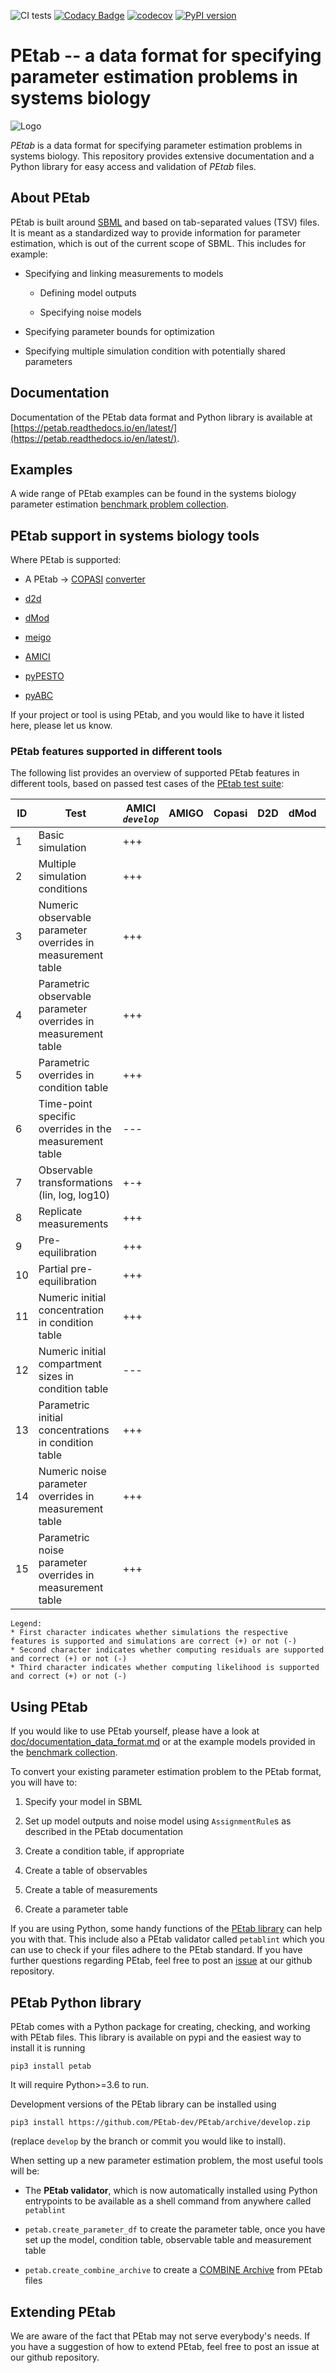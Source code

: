 ![CI tests](https://github.com/PEtab-dev/PEtab/workflows/CI%20tests/badge.svg)
[![Codacy Badge](https://api.codacy.com/project/badge/Grade/fd7dd5cee68e449983be5c43f230c7f3)](https://www.codacy.com/gh/PEtab-dev/PEtab?utm_source=github.com&amp;utm_medium=referral&amp;utm_content=PEtab-dev/PEtab&amp;utm_campaign=Badge_Grade)
[![codecov](https://codecov.io/gh/PEtab-dev/PEtab/branch/master/graph/badge.svg)](https://codecov.io/gh/PEtab-dev/PEtab)
[![PyPI version](https://badge.fury.io/py/petab.svg)](https://badge.fury.io/py/petab)

# PEtab -- a data format for specifying parameter estimation problems in systems biology

![Logo](doc/logo/PEtab.png)

*PEtab* is a data format for specifying parameter estimation problems in systems biology.
This repository provides extensive documentation and a Python library for easy
access and validation of *PEtab* files.

## About PEtab

PEtab is built around [SBML](http://sbml.org/) and based on tab-separated values 
(TSV) files. It is meant as a standardized way to provide information for 
parameter estimation, which is out of the current scope of SBML. This includes
for example:

  - Specifying and linking measurements to models

    - Defining model outputs

    - Specifying noise models

  - Specifying parameter bounds for optimization

  - Specifying multiple simulation condition with potentially shared parameters

## Documentation

Documentation of the PEtab data format and Python library is available at
[https://petab.readthedocs.io/en/latest/](https://petab.readthedocs.io/en/latest/).

## Examples

A wide range of PEtab examples can be found in the systems biology parameter estimation
[benchmark problem collection](https://github.com/Benchmarking-Initiative/Benchmark-Models-PEtab).


## PEtab support in systems biology tools

Where PEtab is supported:


  - A PEtab -> [COPASI](http://copasi.org/)
    [converter](https://github.com/copasi/python-petab-importer)

  - [d2d](https://github.com/Data2Dynamics/d2d/)

  - [dMod](https://github.com/dkaschek/dMod/)

  - [meigo](http://gingproc.iim.csic.es/meigo.html)

  - [AMICI](https://github.com/ICB-DCM/AMICI/)

  - [pyPESTO](https://github.com/ICB-DCM/pyPESTO/)

  - [pyABC](https://github.com/ICB-DCM/pyABC/)

If your project or tool is using PEtab, and you would like to have it listed
here, please let us know.

### PEtab features supported in different tools

The following list provides an overview of supported PEtab features in
different tools, based on passed test cases of the
[PEtab test suite](https://github.com/PEtab-dev/petab_test_suite):

| ID | Test                                                           | AMICI<br>*`develop`* | AMIGO | Copasi | D2D | dMod | pyPESTO |
|----|----------------------------------------------------------------|-------|-------|--------|-----|------|------|
| 1  | Basic simulation                                               | +++   |       |        |     |      |      |
| 2  | Multiple simulation conditions                                 | +++   |       |        |     |      |      |
| 3  | Numeric observable parameter overrides in measurement table    | +++   |       |        |     |      |      |
| 4  | Parametric observable parameter overrides in measurement table | +++   |       |        |     |      |      |
| 5  | Parametric overrides in condition table                        | +++   |       |        |     |      |      |
| 6  | Time-point specific overrides in the measurement table         | ---   |       |        |     |      |      |
| 7  | Observable transformations (lin, log, log10)                   | +-+   |       |        |     |      |      |
| 8  | Replicate measurements                                         | +++   |       |        |     |      |      |
| 9  | Pre-equilibration                                              | +++   |       |        |     |      |      |
| 10 | Partial pre-equilibration                                      | +++   |       |        |     |      |      |
| 11 | Numeric initial concentration in condition table               | +++   |       |        |     |      |      |
| 12 | Numeric initial compartment sizes in condition table           | ---   |       |        |     |      |      |
| 13 | Parametric initial concentrations in condition table           | +++   |       |        |     |      |      |
| 14 | Numeric noise parameter overrides in measurement table         | +++   |       |        |     |      |      |
| 15 | Parametric noise parameter overrides in measurement table      | +++   |       |        |     |      |      |

    Legend:
    * First character indicates whether simulations the respective features is supported and simulations are correct (+) or not (-)
    * Second character indicates whether computing residuals are supported and correct (+) or not (-)
    * Third character indicates whether computing likelihood is supported and correct (+) or not (-)

## Using PEtab

If you would like to use PEtab yourself, please have a look at 
[doc/documentation_data_format.md](doc/documentation_data_format.md) or at
the example models provided in the 
[benchmark collection](https://github.com/Benchmarking-Initiative/Benchmark-Models-PEtab).

To convert your existing parameter estimation problem to the PEtab format, you 
will have to:

1. Specify your model in SBML

1. Set up model outputs and noise model using `AssignmentRule`s as described in 
  the PEtab documentation

1. Create a condition table, if appropriate

1. Create a table of observables

1. Create a table of measurements

1. Create a parameter table

If you are using Python, some handy functions of the
[PEtab library](https://petab.readthedocs.io/en/latest/modules.html) can help
you with that. This include also a PEtab validator called `petablint` which
you can use to check if your files adhere to the PEtab standard. If you have 
further questions regarding PEtab, feel free to post an 
[issue](https://github.com/PEtab-dev/PEtab/issues) at our github repository.

## PEtab Python library

PEtab comes with a Python package for creating, checking, and working with 
PEtab files. This library is available on pypi and the easiest way to install 
it is running

    pip3 install petab
    
It will require Python>=3.6 to run.

Development versions of the PEtab library can be installed using

    pip3 install https://github.com/PEtab-dev/PEtab/archive/develop.zip

(replace `develop` by the branch or commit you would like to install).

When setting up a new parameter estimation problem, the most useful tools will
be:

  - The **PEtab validator**, which is now automatically installed using Python
    entrypoints to be available as a shell command from anywhere called
    `petablint`

  - `petab.create_parameter_df` to create the parameter table, once you
    have set up the model, condition table, observable table and measurement
    table

  - `petab.create_combine_archive` to create a
    [COMBINE Archive](https://combinearchive.org/index/) from PEtab files

## Extending PEtab

We are aware of the fact that PEtab may not serve everybody's needs. If you 
have a suggestion of how to extend PEtab, feel free to post an issue at our 
github repository.
